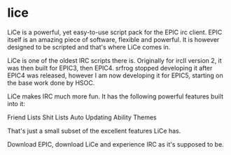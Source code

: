 lice
====

LiCe is a powerful, yet easy-to-use script pack for the EPIC irc client. EPIC itself is an amazing piece of software, flexible and powerful. It is however designed to be scripted and that's where LiCe comes in.

LiCe is one of the oldest IRC scripts there is. Originally for ircII version 2, it was then built for EPIC3, then EPIC4. srfrog stopped developing it after EPIC4 was released, however I am now developing it for EPIC5, starting on the base work done by HSOC.

LiCe makes IRC much more fun. It has the following powerful features built into it:

Friend Lists
Shit Lists
Auto Updating Ability
Themes

That's just a small subset of the excellent features LiCe has.

Download EPIC, download LiCe and experience IRC as it's supposed to be.
